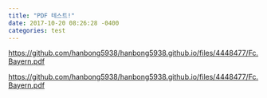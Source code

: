 ```yaml
---
title: "PDF 테스트!"
date: 2017-10-20 08:26:28 -0400
categories: test
---
```

https://github.com/hanbong5938/hanbong5938.github.io/files/4448477/Fc.Bayern.pdf

https://github.com/hanbong5938/hanbong5938.github.io/files/4448477/Fc.Bayern.pdf

[jekyll-docs]: https://jekyllrb.com/docs/home
[jekyll-gh]:   https://github.com/jekyll/jekyll
[jekyll-talk]: https://talk.jekyllrb.com/

